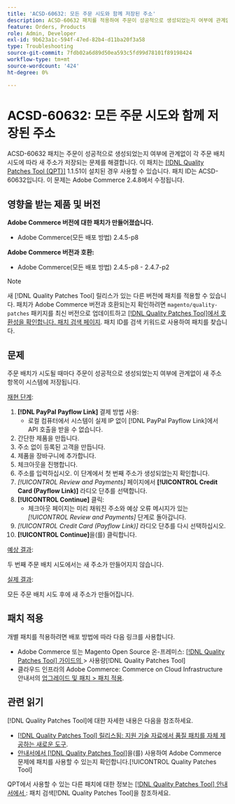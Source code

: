```yaml
---
title: 'ACSD-60632: 모든 주문 시도와 함께 저장된 주소'
description: ACSD-60632 패치를 적용하여 주문이 성공적으로 생성되었는지 여부에 관계없이 각 주문 배치 시도와 함께 새 주소가 저장되는 Adobe Commerce 문제를 수정합니다.
feature: Orders, Products
role: Admin, Developer
exl-id: 9b623a1c-594f-47ed-82b4-d11ba20f3a58
type: Troubleshooting
source-git-commit: 7fdb02a6d89d50ea593c5fd99d78101f89198424
workflow-type: tm+mt
source-wordcount: '424'
ht-degree: 0%

---
```


# ACSD-60632: 모든 주문 시도와 함께 저장된 주소

ACSD-60632 패치는 주문이 성공적으로 생성되었는지 여부에 관계없이 각 주문 배치 시도에 따라 새 주소가 저장되는 문제를 해결합니다. 이 패치는 [[!DNL Quality Patches Tool (QPT)]](https://experienceleague.adobe.com/ko/docs/commerce-operations/tools/quality-patches-tool/quality-patches-tool-to-self-serve-quality-patches) 1.1.51이 설치된 경우 사용할 수 있습니다. 패치 ID는 ACSD-60632입니다. 이 문제는 Adobe Commerce 2.4.8에서 수정됩니다.

## 영향을 받는 제품 및 버전

**Adobe Commerce 버전에 대한 패치가 만들어졌습니다.**

* Adobe Commerce(모든 배포 방법) 2.4.5-p8

**Adobe Commerce 버전과 호환:**

* Adobe Commerce(모든 배포 방법) 2.4.5-p8 - 2.4.7-p2

>[!NOTE]
>
>새 [!DNL Quality Patches Tool] 릴리스가 있는 다른 버전에 패치를 적용할 수 있습니다. 패치가 Adobe Commerce 버전과 호환되는지 확인하려면 `magento/quality-patches` 패키지를 최신 버전으로 업데이트하고 [[!DNL Quality Patches Tool]에서 호환성을 확인합니다. 패치 검색 페이지](https://experienceleague.adobe.com/tools/commerce-quality-patches/index.html?lang=ko). 패치 ID를 검색 키워드로 사용하여 패치를 찾습니다.

## 문제

주문 배치가 시도될 때마다 주문이 성공적으로 생성되었는지 여부에 관계없이 새 주소 항목이 시스템에 저장됩니다.

<u>재현 단계</u>:

1. **[!DNL PayPal Payflow Link]** 결제 방법 사용:
   * 로컬 컴퓨터에서 시스템이 실제 IP 없이 [!DNL PayPal Payflow Link]에서 API 호출을 받을 수 없습니다.
1. 간단한 제품을 만듭니다.
1. 주소 없이 등록된 고객을 만듭니다.
1. 제품을 장바구니에 추가합니다.
1. 체크아웃을 진행합니다.
1. 주소를 입력하십시오. 이 단계에서 첫 번째 주소가 생성되었는지 확인합니다.
1. *[!UICONTROL Review and Payments]* 페이지에서 **[!UICONTROL Credit Card (Payflow Link)]** 라디오 단추를 선택합니다.
1. **[!UICONTROL Continue]** 클릭:
   * 체크아웃 페이지는 미리 채워진 주소와 예상 오류 메시지가 있는 *[!UICONTROL Review and Payments]* 단계로 돌아갑니다.
1. *[!UICONTROL Credit Card (Payflow Link)]* 라디오 단추를 다시 선택하십시오.
1. **[!UICONTROL Continue]**&#x200B;을(를) 클릭합니다.

<u>예상 결과</u>:

두 번째 주문 배치 시도에서는 새 주소가 만들어지지 않습니다.

<u>실제 결과</u>:

모든 주문 배치 시도 후에 새 주소가 만들어집니다.

## 패치 적용

개별 패치를 적용하려면 배포 방법에 따라 다음 링크를 사용합니다.

* Adobe Commerce 또는 Magento Open Source 온-프레미스: [[!DNL Quality Patches Tool]  가이드의 ](https://experienceleague.adobe.com/docs/commerce-operations/tools/quality-patches-tool/usage.html?lang=ko)> 사용량[!DNL Quality Patches Tool]
* 클라우드 인프라의 Adobe Commerce: Commerce on Cloud Infrastructure 안내서의 [업그레이드 및 패치 > 패치 적용](https://experienceleague.adobe.com/docs/commerce-cloud-service/user-guide/develop/upgrade/apply-patches.html?lang=ko).

## 관련 읽기

[!DNL Quality Patches Tool]에 대한 자세한 내용은 다음을 참조하세요.

* [[!DNL Quality Patches Tool] 릴리스됨: 지원 기술 자료에서 품질 패치를 자체 제공하는 새로운 도구](https://experienceleague.adobe.com/ko/docs/commerce-operations/tools/quality-patches-tool/quality-patches-tool-to-self-serve-quality-patches).
* [ 안내서에서  [!DNL Quality Patches Tool]](/help/tools/quality-patches-tool/patches-available-in-qpt/check-patch-for-magento-issue-with-magento-quality-patches.md)을(를) 사용하여 Adobe Commerce 문제에 패치를 사용할 수 있는지 확인합니다.[!UICONTROL Quality Patches Tool]

QPT에서 사용할 수 있는 다른 패치에 대한 정보는 [[!DNL Quality Patches Tool] 안내서에서 ](https://experienceleague.adobe.com/tools/commerce-quality-patches/index.html?lang=ko): 패치 검색[!DNL Quality Patches Tool]을 참조하세요.
